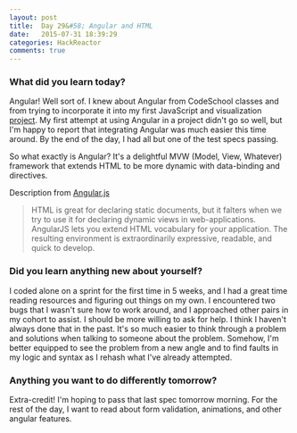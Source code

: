 ```yaml
---
layout: post
title:  Day 29&#58; Angular and HTML
date:   2015-07-31 18:39:29
categories: HackReactor
comments: true
---
```


### What did you learn today?

Angular! Well sort of. I knew about Angular from CodeSchool classes and from trying to incorporate it into my first JavaScript and visualization [project](http://databits.io/submission/edx-student-progress-dashboard). My first attempt at using Angular in a project didn't go so well, but I'm happy to report that integrating Angular was much easier this time around. By the end of the day, I had all but one of the test specs passing.

So what exactly is Angular? It's a delightful MVW (Model, View, Whatever) framework that extends HTML to be more dynamic with data-binding and directives.

Description from [Angular.js](https://angularjs.org/)

> HTML is great for declaring static documents, but it falters when we try to use it for declaring dynamic views in web-applications. AngularJS lets you extend HTML vocabulary for your application. The resulting environment is extraordinarily expressive, readable, and quick to develop.



### Did you learn anything new about yourself?

I coded alone on a sprint for the first time in 5 weeks, and I had a great time reading resources and figuring out things on my own. I encountered two bugs that I wasn't sure how to work around, and I approached other pairs in my cohort to assist. I should be more willing to ask for help. I think I haven't always done that in the past. It's so much easier to think through a problem and solutions when talking to someone about the problem. Somehow, I'm better equipped to see the problem from a new angle and to find faults in my logic and syntax as I rehash what I've already attempted.

### Anything you want to do differently tomorrow?

Extra-credit! I'm hoping to pass that last spec tomorrow morning. For the rest of the day, I want to read about form validation, animations, and other angular features.